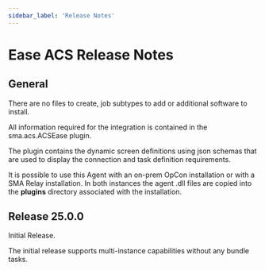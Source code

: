 ```yaml
---
sidebar_label: 'Release Notes'
---
```


# Ease ACS Release Notes

## General

There are no files to create, job subtypes to add or additional software to install.

All information required for the integration is contained in the sma.acs.ACSEase plugin.

The plugin contains the dynamic screen definitions using json schemas that are used to display the connection and task definition requirements. 

It is possible to use this Agent with an on-prem OpCon installation or with a SMA Relay installation. In both instances the agent .dll files are copied into the **plugins** directory associated with the installation.
  
## Release 25.0.0

Initial Release.

The initial release supports multi-instance capabilities without any bundle tasks. 





